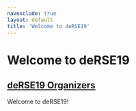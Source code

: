 ```yaml
---
navexclude: true
layout: default
title: 'Welcome to deRSE19'
---
```


# Welcome to deRSE19

## [deRSE19 Organizers](../../speaker/JR7ZCK/)

Welcome to deRSE19!